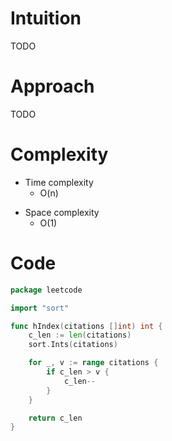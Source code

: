 # Intuition
TODO

<!-- Describe your first thoughts on how to solve this problem. -->

# Approach
TODO
<!-- Describe your approach to solving the problem. -->

# Complexity
- Time complexity
    - O(n)
<!-- Add your time complexity here, e.g. $$O(n)$$ -->

- Space complexity 
    - O(1)
<!-- Add your space complexity here, e.g. $$O(n)$$ -->

# Code
```go
package leetcode

import "sort"

func hIndex(citations []int) int {
	c_len := len(citations)
	sort.Ints(citations)

	for _, v := range citations {
		if c_len > v {
			c_len--
		}
	}

	return c_len
}
```